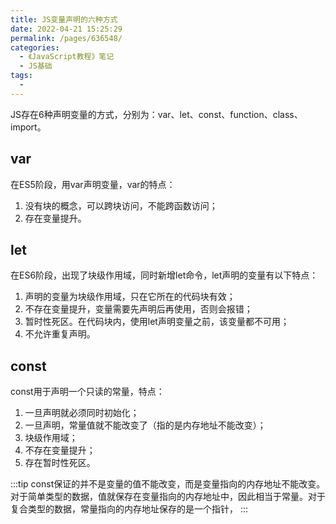 ```yaml
---
title: JS变量声明的六种方式
date: 2022-04-21 15:25:29
permalink: /pages/636548/
categories:
  - 《JavaScript教程》笔记
  - JS基础
tags:
  - 
---
```

JS存在6种声明变量的方式，分别为：var、let、const、function、class、import。

## var

在ES5阶段，用var声明变量，var的特点：
1. 没有块的概念，可以跨块访问，不能跨函数访问；
2. 存在变量提升。

## let

在ES6阶段，出现了块级作用域，同时新增let命令，let声明的变量有以下特点：
1. 声明的变量为块级作用域，只在它所在的代码块有效；
2. 不存在变量提升，变量需要先声明后再使用，否则会报错；
3. 暂时性死区。在代码块内，使用let声明变量之前，该变量都不可用；
4. 不允许重复声明。

## const

const用于声明一个只读的常量，特点：
1. 一旦声明就必须同时初始化；
2. 一旦声明，常量值就不能改变了（指的是内存地址不能改变）；
3. 块级作用域；
4. 不存在变量提升；
5. 存在暂时性死区。

:::tip
const保证的并不是变量的值不能改变，而是变量指向的内存地址不能改变。对于简单类型的数据，值就保存在变量指向的内存地址中，因此相当于常量。对于复合类型的数据，常量指向的内存地址保存的是一个指针，
:::